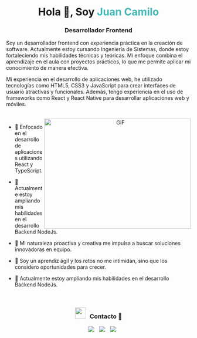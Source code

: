 <h1 align="center">Hola 👋, Soy <span style="color: #45B6B6">
Juan Camilo</span></h1>
<h3 align="center">Desarrollador Frontend</h3>

<p>
Soy un desarrollador frontend con experiencia práctica en la creación de software. Actualmente estoy cursando Ingeniería de Sistemas, donde estoy fortaleciendo mis habilidades técnicas y teóricas. Mi enfoque combina el aprendizaje en el aula con proyectos prácticos, lo que me permite aplicar mi conocimiento de manera efectiva.

Mi experiencia en el desarrollo de aplicaciones web, he utilizado tecnologías como HTML5, CSS3 y JavaScript para crear interfaces de usuario atractivas y funcionales. Además, tengo experiencia en el uso de frameworks como React y React Native para desarrollar aplicaciones web y móviles.

</p>

<br/>

<a target="_blank" align="center">
  <img align="right" top="500" height="300" width="400" alt="GIF" src="https://media.giphy.com/media/SWoSkN6DxTszqIKEqv/giphy.gif">
</a>

- 🌱 Enfocado en el desarrollo de aplicaciones utilizando React y TypeScript.

- 🤝 Actualmente estoy ampliando mis habilidades en el desarrollo Backend NodeJs.

- 🌱 Mi naturaleza proactiva y creativa me impulsa a buscar soluciones innovadoras en equipo.

- 🌱 Soy un aprendiz ágil y los retos no me intimidan, sino que los considero oportunidades para crecer.

- 🤝 Actualmente estoy ampliando mis habilidades en el desarrollo Backend NodeJs.


<br/>
<h3 align="center" > <img src="https://media.giphy.com/media/iY8CRBdQXODJSCERIr/giphy.gif" width="30" height="30" style="margin-right: 10px;">Contacto 🤝 </h3>

<p align="center">

 <div align="center"  class="icons-social" style="margin-left: 10px;">
        <a style="margin-left: 10px;"  target="_blank" href="www.linkedin.com/in/
juan-camilo-rojas-díaz-a42384231
">
			<img src="https://img.icons8.com/doodle/40/000000/linkedin--v2.png"></a>
        <a style="margin-left: 10px;" target="_blank" href="https://github.com/JuanCam1">
		<img src="https://img.icons8.com/doodle/40/000000/github--v1.png"></a>
	   <a style="margin-left: 10px;" target="_blank" href="https://x.com/juancamilor576?t=W7lAkZiXasRkyiRMp_a26Q&s=09">
			<img src="https://img.icons8.com/doodle/1x/twitter-squared--v2.png" ></a>
		</div>
</p>

